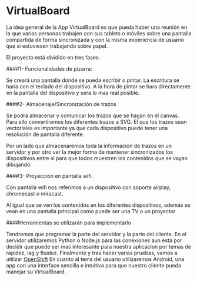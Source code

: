 VirtualBoard
============

La idea general de la App VirtualBoard es que pueda haber una reunión en la que varias personas trabajen con sus tablets o móviles sobre una pantalla compartida de forma sincronizada y con la misma experiencia de usuario que si estuviesen trabajando sobre papel.

El proyecto está dividido en tres fases:

####1- Funcionalidades de pizarra:

Se creará una pantalla donde se pueda escribir o pintar. La escritura se haría con el teclado del dispositivo. A la hora de pintar se hara directamente en la pantalla del dispositivo y sera lo mas real posible.


####2- Almacenaje/Sincronización de trazos

Se podrá almacenar y comunicar los trazos que se hagan en el canvas. Para ello convertiremos los diferentes trazos a SVG. El que los trazos sean vectoriales es importante ya que cada dispositivo puede tener una resolución de pantalla diferente.

Por un lado que almacenaremos toda la información de trazos en un servidor y por otro ver la mejor forma de mantener sincronizados los dispositivos entre si para que todos muestren los contenidos que se vayan dibujando.  

####3- Proyección en pantalla wifi.

Con pantalla wifi nos referimos a un dispositivo con soporte airplay, chromecast o miracast.  

Al igual que se ven los contenidos en los diferentes dispositivos, además se vean en una pantalla principal como puede ser una TV o un proyector

####Herramientas se utilizarán para implementarlo

Tendremos que programar la parte del servidor y la parte del cliente. En el servidor utilizaremos Python o Node.js para las conexiones aun está por decidir que puede ser mas interesante para nuestra aplicacion por temas de rapidez, lag y fluidez. Finalmente y tras hacer varias pruebas, vamos a utilizar [OpenShift](https://openshift.redhat.com)
En cuanto al tema del usuario utilizaremos Android, una app con una interface sencilla e intuitiva para que nuestro cliente pueda manejar su VirtualBoard.


